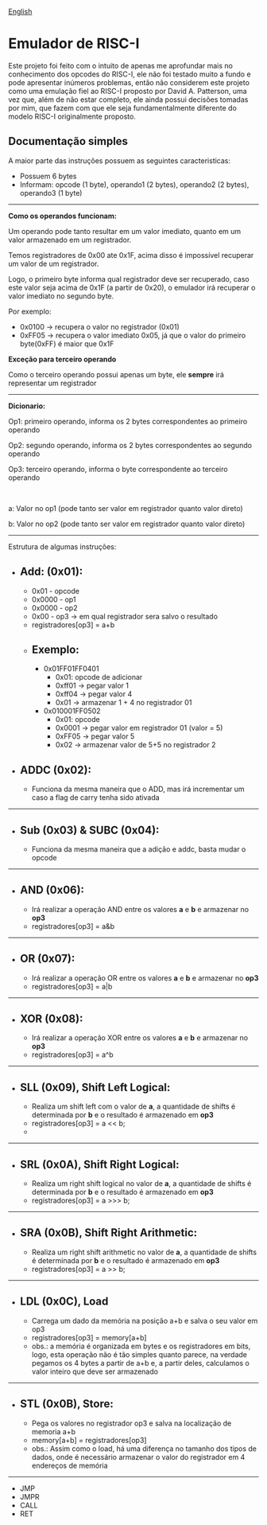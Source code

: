 [English](README.md)

# Emulador de RISC-I

Este projeto foi feito com o intuito de apenas me aprofundar mais no conhecimento dos opcodes do RISC-I, ele não foi testado muito a fundo e pode apresentar inúmeros problemas, então não considerem este projeto como uma emulação fiel ao RISC-I proposto por David A. Patterson, uma vez que, além de não estar completo, ele ainda possui decisões tomadas por mim, que fazem com que ele seja fundamentalmente diferente do modelo RISC-I originalmente proposto.



## Documentação simples

A maior parte das instruções possuem as seguintes caracteristicas:

- Possuem 6 bytes
- Informam: opcode (1 byte), operando1 (2 bytes), operando2 (2 bytes), operando3 (1 byte)


---

**Como os operandos funcionam:**

Um operando pode tanto resultar em um valor imediato, quanto em um valor armazenado em um registrador.

Temos registradores de 0x00 ate 0x1F, acima disso é impossível recuperar um valor de um registrador.

Logo, o primeiro byte informa qual registrador deve ser recuperado, caso este valor seja acima de 0x1F (a partir de 0x20), o emulador irá recuperar o valor imediato no segundo byte.

Por exemplo:

- 0x0100 -> recupera o valor no registrador (0x01)
- 0xFF05 -> recupera o valor imediato 0x05, já que o valor do primeiro byte(0xFF) é maior que 0x1F

**Exceção para terceiro operando**

Como o terceiro operando possui apenas um byte, ele **sempre** irá representar um registrador

---

**Dicionario:**

Op1: primeiro operando, informa os 2 bytes correspondentes ao primeiro operando

Op2: segundo operando, informa os 2 bytes correspondentes ao segundo operando

Op3: terceiro operando, informa o byte correspondente ao terceiro operando

<br>

a: Valor no op1 (pode tanto ser valor em registrador quanto valor direto)

b: Valor no op2 (pode tanto ser valor em registrador quanto valor direto)

---

Estrutura de algumas instruções:

 - Add: (0x01):
   - 
     - 0x01 - opcode
     - 0x0000 - op1
     - 0x0000 - op2
     - 0x00 - op3 → em qual registrador sera salvo o resultado
     -  registradores[op3] = a+b
     - Exemplo:
       - 
       - 0x01FF01FF0401
         - 0x01: opcode de adicionar
         - 0xff01 -> pegar valor 1
         - 0xff04 -> pegar valor 4
         - 0x01 -> armazenar 1 + 4 no registrador 01
       - 0x010001FF0502
         - 0x01: opcode
         - 0x0001 -> pegar valor em registrador 01 (valor = 5)
         - 0xFF05 -> pegar valor 5
         - 0x02 -> armazenar valor de 5+5 no registrador 2

- ADDC  (0x02):
  - 
  - Funciona da mesma maneira que o ADD, mas irá incrementar um caso a flag de carry tenha sido ativada
  
---
- Sub (0x03) & SUBC (0x04):
  - 
  - Funciona da mesma maneira que a adição e addc, basta mudar o opcode

---
- AND (0x06):
  - 
  - Irá realizar a operação AND entre os valores **a** e **b** e armazenar no **op3**
  - registradores[op3] = a&b

---
- OR (0x07):
  - 
   - Irá realizar a operação OR entre os valores **a** e **b** e armazenar no **op3**
   - registradores[op3] = a|b

---
- XOR (0x08):
  - 
   - Irá realizar a operação XOR entre os valores **a** e **b** e armazenar no **op3**
   - registradores[op3] = a^b

   
---
- SLL (0x09), Shift Left Logical:
  - 
  - Realiza um shift left com o valor de **a**, a quantidade de shifts é determinada por **b** e o resultado é armazenado em **op3**
  - registradores[op3] = a << b;
  - 
---
- SRL (0x0A), Shift Right Logical:
  - 
  - Realiza um right shift logical no valor de **a**, a quantidade de shifts é determinada por **b** e o resultado é armazenado em **op3**
  - registradores[op3] = a >>> b;
---
- SRA (0x0B), Shift Right Arithmetic:
  - 
   - Realiza um right shift arithmetic no valor de **a**, a quantidade de shifts é determinada por **b** e o resultado é armazenado em **op3**
   - registradores[op3] = a >> b;
---
- LDL (0x0C), Load
  - 
  - Carrega um dado da memória na posição a+b e salva o seu valor em op3
  - registradores[op3] = memory[a+b]
  - obs.: a memória é organizada em bytes e os registradores em bits, logo, esta operação não é tão simples quanto parece, na verdade pegamos os 4 bytes a partir de a+b e, a partir deles, calculamos o valor inteiro que deve ser armazenado
---
- STL (0x0B), Store:
  - 
  - Pega os valores no registrador op3 e salva na localização de memoria a+b
  - memory[a+b] = registradores[op3]
  - obs.: Assim como o load, há uma diferença no tamanho dos tipos de dados, onde é necessário armazenar o valor do registrador em 4 endereços de memória
---
- JMP
- JMPR
- CALL
- RET

